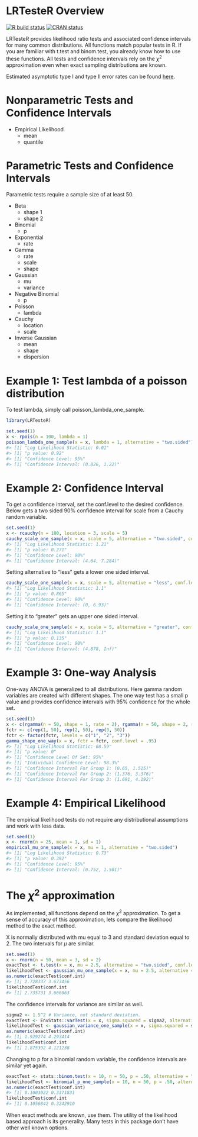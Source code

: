 
<!-- README.md is generated from README.Rmd. Please edit that file -->

# LRTesteR Overview

<!-- badges: start -->

[![R build
status](https://github.com/gmcmacran/LRTesteR/workflows/R-CMD-check/badge.svg)](https://github.com/gmcmacran/LRTesteR/actions)
[![CRAN
status](https://www.r-pkg.org/badges/version/LRTesteR)](https://cran.r-project.org/package=LRTesteR)
<!-- badges: end -->

LRTesteR provides likelihood ratio tests and associated confidence
intervals for many common distributions. All functions match popular
tests in R. If you are familiar with t.test and binom.test, you already
know how to use these functions. All tests and confidence intervals rely
on the $\chi^2$ approximation even when exact sampling distributions are
known.

Estimated asymptotic type I and type II error rates can be found
[here](https://github.com/gmcmacran/TypeOneTypeTwoSim).

# Nonparametric Tests and Confidence Intervals

- Empirical Likelihood
  - mean
  - quantile

# Parametric Tests and Confidence Intervals

Parametric tests require a sample size of at least 50.

- Beta
  - shape 1
  - shape 2
- Binomial
  - p
- Exponential
  - rate
- Gamma
  - rate
  - scale
  - shape
- Gaussian
  - mu
  - variance
- Negative Binomial
  - p
- Poisson
  - lambda
- Cauchy
  - location
  - scale
- Inverse Gaussian
  - mean
  - shape
  - dispersion

# Example 1: Test lambda of a poisson distribution

To test lambda, simply call poisson_lambda_one_sample.

``` r
library(LRTesteR)

set.seed(1)
x <- rpois(n = 100, lambda = 1)
poisson_lambda_one_sample(x = x, lambda = 1, alternative = "two.sided")
#> [1] "Log Likelihood Statistic: 0.01"
#> [1] "p value: 0.92"
#> [1] "Confidence Level: 95%"
#> [1] "Confidence Interval: (0.826, 1.22)"
```

# Example 2: Confidence Interval

To get a confidence interval, set the conf.level to the desired
confidence. Below gets a two sided 90% confidence interval for scale
from a Cauchy random variable.

``` r
set.seed(1)
x <- rcauchy(n = 100, location = 3, scale = 5)
cauchy_scale_one_sample(x = x, scale = 5, alternative = "two.sided", conf.level = .90)
#> [1] "Log Likelihood Statistic: 1.21"
#> [1] "p value: 0.271"
#> [1] "Confidence Level: 90%"
#> [1] "Confidence Interval: (4.64, 7.284)"
```

Setting alternative to “less” gets a lower one sided interval.

``` r
cauchy_scale_one_sample(x = x, scale = 5, alternative = "less", conf.level = .90)
#> [1] "Log Likelihood Statistic: 1.1"
#> [1] "p value: 0.865"
#> [1] "Confidence Level: 90%"
#> [1] "Confidence Interval: (0, 6.93)"
```

Setting it to “greater” gets an upper one sided interval.

``` r
cauchy_scale_one_sample(x = x, scale = 5, alternative = "greater", conf.level = .90)
#> [1] "Log Likelihood Statistic: 1.1"
#> [1] "p value: 0.135"
#> [1] "Confidence Level: 90%"
#> [1] "Confidence Interval: (4.878, Inf)"
```

# Example 3: One-way Analysis

One-way ANOVA is generalized to all distributions. Here gamma random
variables are created with different shapes. The one way test has a
small p value and provides confidence intervals with 95% confidence for
the whole set.

``` r
set.seed(1)
x <- c(rgamma(n = 50, shape = 1, rate = 2), rgamma(n = 50, shape = 2, rate = 2), rgamma(n = 50, shape = 3, rate = 2))
fctr <- c(rep(1, 50), rep(2, 50), rep(3, 50))
fctr <- factor(fctr, levels = c("1", "2", "3"))
gamma_shape_one_way(x = x, fctr = fctr, conf.level = .95)
#> [1] "Log Likelihood Statistic: 68.59"
#> [1] "p value: 0"
#> [1] "Confidence Level Of Set: 95%"
#> [1] "Individual Confidence Level: 98.3%"
#> [1] "Confidence Interval For Group 1: (0.65, 1.515)"
#> [1] "Confidence Interval For Group 2: (1.376, 3.376)"
#> [1] "Confidence Interval For Group 3: (1.691, 4.192)"
```

# Example 4: Empirical Likelihood

The empirical likelihood tests do not require any distributional
assumptions and work with less data.

``` r
set.seed(1)
x <- rnorm(n = 25, mean = 1, sd = 1)
empirical_mu_one_sample(x = x, mu = 1, alternative = "two.sided")
#> [1] "Log Likelihood Statistic: 0.73"
#> [1] "p value: 0.392"
#> [1] "Confidence Level: 95%"
#> [1] "Confidence Interval: (0.752, 1.501)"
```

# The $\chi^2$ approximation

As implemented, all functions depend on the $\chi^2$ approximation. To
get a sense of accuracy of this approximation, lets compare the
likelihood method to the exact method.

X is normally distributed with mu equal to 3 and standard deviation
equal to 2. The two intervals for $\mu$ are similar.

``` r
set.seed(1)
x <- rnorm(n = 50, mean = 3, sd = 2)
exactTest <- t.test(x = x, mu = 2.5, alternative = "two.sided", conf.level = .95)
likelihoodTest <- gaussian_mu_one_sample(x = x, mu = 2.5, alternative = "two.sided", conf.level = .95)
as.numeric(exactTest$conf.int)
#> [1] 2.728337 3.673456
likelihoodTest$conf.int
#> [1] 2.735731 3.666063
```

The confidence intervals for variance are similar as well.

``` r
sigma2 <- 1.5^2 # Variance, not standard deviation.
exactTest <- EnvStats::varTest(x = x, sigma.squared = sigma2, alternative = "two.sided", conf.level = .95)
likelihoodTest <- gaussian_variance_one_sample(x = x, sigma.squared = sigma2, alternative = "two.sided", conf.level = .95)
as.numeric(exactTest$conf.int)
#> [1] 1.929274 4.293414
likelihoodTest$conf.int
#> [1] 1.875392 4.121238
```

Changing to p for a binomial random variable, the confidence intervals
are similar yet again.

``` r
exactTest <- stats::binom.test(x = 10, n = 50, p = .50, alternative = "two.sided", conf.level = .95)
likelihoodTest <- binomial_p_one_sample(x = 10, n = 50, p = .50, alternative = "two.sided", conf.level = .95)
as.numeric(exactTest$conf.int)
#> [1] 0.1003022 0.3371831
likelihoodTest$conf.int
#> [1] 0.1056842 0.3242910
```

When exact methods are known, use them. The utility of the likelihood
based approach is its generality. Many tests in this package don’t have
other well known options.
